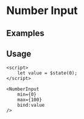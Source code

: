 <script>
	import Subheading from '$lib/components/base/heading/Subheading.svelte';
	import NumberInput from '$lib/components/base/number-input/NumberInput.svelte';
</script>

# Number Input

## Examples

<NumberInput />

## Usage

```svelte
<script>
	let value = $state(0);
</script>

<NumberInput 
	min={0} 
	max={100} 
	bind:value 
/>
```

